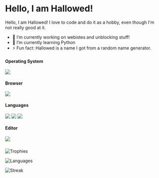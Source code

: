 # Hello, I am Hallowed!
Hello, I am Hallowed! I love to code and do it as a hobby, even though I'm not really good at it.
- 🔭 I’m currently working on webistes and unblocking stuff!
- 🌱 I’m currently learning Python
- ⚡ Fun fact: Hallowed is a name I got from a random name generator.
#### Operating System
![](https://img.shields.io/badge/Debian-A81D33?style=for-the-badge&logo=debian&logoColor=white)
#### Browser
![](https://img.shields.io/badge/Google_chrome-4285F4?style=for-the-badge&logo=Google-chrome&logoColor=white)
#### Languages
![](https://img.shields.io/badge/JavaScript-323330?style=for-the-badge&logo=javascript&logoColor=F7DF1E)
![](https://img.shields.io/badge/HTML5-E34F26?style=for-the-badge&logo=html5&logoColor=white)
![](https://img.shields.io/badge/CSS3-1572B6?style=for-the-badge&logo=css3&logoColor=white)
#### Editor
![](https://img.shields.io/badge/VSCode-0078D4?style=for-the-badge&logo=visual%20studio%20code&logoColor=white)
###








![Trophies](https://github-profile-trophy.vercel.app/?username=HallowedSpace)

![Languages](https://github-readme-stats.vercel.app/api/top-langs/?username=HallowedSpace)

![Streak](https://github-readme-streak-stats.herokuapp.com/?user=HallowedSpace)
